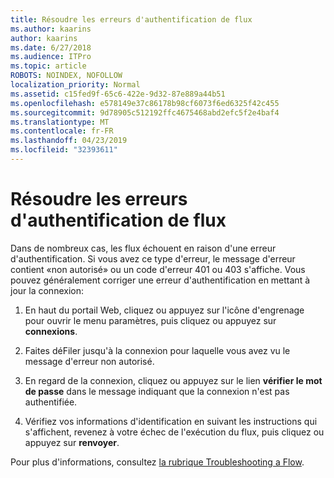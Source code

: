 ```yaml
---
title: Résoudre les erreurs d'authentification de flux
ms.author: kaarins
author: kaarins
ms.date: 6/27/2018
ms.audience: ITPro
ms.topic: article
ROBOTS: NOINDEX, NOFOLLOW
localization_priority: Normal
ms.assetid: c15fed9f-65c6-422e-9d32-87e889a44b51
ms.openlocfilehash: e578149e37c86178b98cf6073f6ed6325f42c455
ms.sourcegitcommit: 9d78905c512192ffc4675468abd2efc5f2e4baf4
ms.translationtype: MT
ms.contentlocale: fr-FR
ms.lasthandoff: 04/23/2019
ms.locfileid: "32393611"
---
```

# <a name="troubleshoot-flow-authentication-errors"></a>Résoudre les erreurs d'authentification de flux

Dans de nombreux cas, les flux échouent en raison d'une erreur d'authentification. Si vous avez ce type d'erreur, le message d'erreur contient «non autorisé» ou un code d'erreur 401 ou 403 s'affiche. Vous pouvez généralement corriger une erreur d'authentification en mettant à jour la connexion:
  
1. En haut du portail Web, cliquez ou appuyez sur l'icône d'engrenage pour ouvrir le menu paramètres, puis cliquez ou appuyez sur **connexions**.
    
2. Faites déFiler jusqu'à la connexion pour laquelle vous avez vu le message d'erreur non autorisé.
    
3. En regard de la connexion, cliquez ou appuyez sur le lien **vérifier le mot de passe** dans le message indiquant que la connexion n'est pas authentifiée. 
    
4. Vérifiez vos informations d'identification en suivant les instructions qui s'affichent, revenez à votre échec de l'exécution du flux, puis cliquez ou appuyez sur **renvoyer**.
    
Pour plus d'informations, consultez [la rubrique Troubleshooting a Flow](https://go.microsoft.com/fwlink/?linkid=872110).
  

